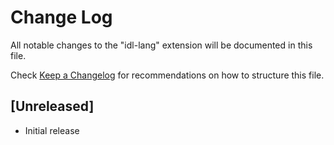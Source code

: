 # Change Log

All notable changes to the "idl-lang" extension will be documented in this file.

Check [Keep a Changelog](http://keepachangelog.com/) for recommendations on how to structure this file.

## [Unreleased]

- Initial release